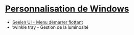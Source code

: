 # [Personnalisation de Windows](readme.md)

* [Seelen UI - Menu démarrer flottant](https://seelen.io/fr)
* twinkle tray - Gestion de la luminosité